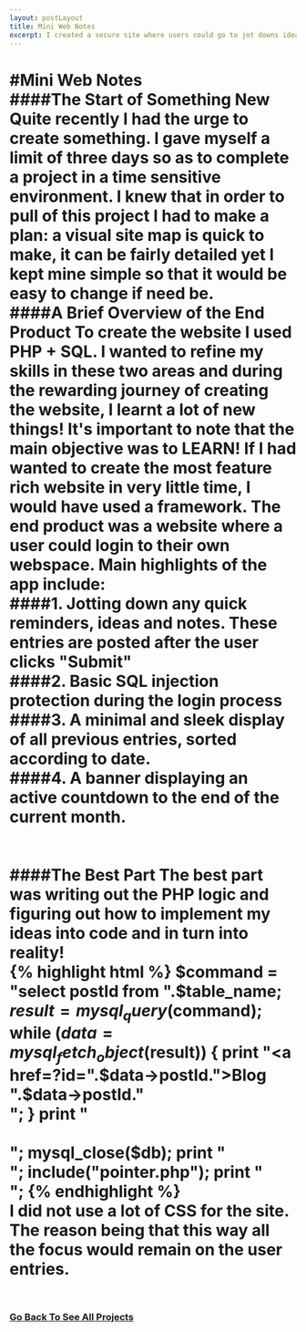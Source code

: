```yaml
---
layout: postLayout
title: Mini Web Notes  
excerpt: I created a secure site where users could go to jot downs ideas, thoughts and notes
---
```

#Mini Web Notes
<br/>
####The Start of Something New
Quite recently I had the urge to create something. I gave myself a limit of three days so as to 
complete a project in a time sensitive environment. I knew that in order to pull of this project
I had to make a plan: a visual site map is quick to make, it can be fairly detailed yet 
I kept mine simple so that it would be easy to change if need be. 
<br/>
####A Brief Overview of the End Product
To create the website I used PHP + SQL. I wanted to refine my skills in these two areas and during the
rewarding journey of creating the website, I learnt a lot of new things! It's important 
to note that the main objective was to LEARN! If I had wanted to create the most feature rich website in very little
time, I would have used a framework. 
The end product was a website where a user could login to their own webspace. Main highlights of the app include:
<br/>
####1. Jotting down any quick reminders, ideas and notes. These entries are posted after the user clicks "Submit" 
<br/>
####2. Basic SQL injection protection during the login process
<br/>
####3. A minimal and sleek display of all previous entries, sorted according to date. 
<br/>
####4. A banner displaying an active countdown to the end of the current month.  
<br/>
<br/>
####The Best Part
The best part was writing out the PHP logic and figuring out how to implement my ideas into code and in turn into 
reality! 
<br/>
{% highlight html %}
$command = "select postId from ".$table_name;
$result = mysql_query($command);
while ($data = mysql_fetch_object($result))
{
	print "<TR><TD><a href=?id=".$data->postId.">Blog ".$data->postId."</a></TD><br/>";
}
print "<br/><br/>";
mysql_close($db);
print "<div class = blog_entry>";
include("pointer.php"); 
print "</div>";
{% endhighlight %}
<br/>
I did not use a lot of CSS for the site. The reason being that this way all the focus would remain on the 
user entries.  
<br/>
=========================	  
<h3><a href = "/portfolio.html"> Go Back To See All Projects</a></h3>
 